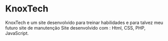 # KnoxTech
KnoxTech e um site desenvolvido para treinar habilidades e para talvez meu futuro site de manutenção
Site desenvolvido com : Html, CSS, PHP, JavaScript.
